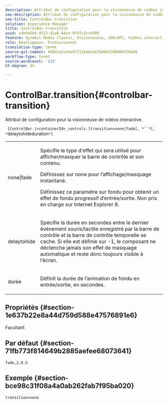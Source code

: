 ```yaml
---
description: Attribut de configuration pour la visionneuse de vidéos interactive.
seo-description: Attribut de configuration pour la visionneuse de vidéos interactive.
seo-title: ControlBar.transition
solution: Experience Manager
title: ControlBar.transition
uuid: cde4a5b9-4512-41a6-84ce-9f4fc2cc0399
feature: Dynamic Media Classic, Visionneuses, SDK/API, Vidéos interactives
role: Développeur, Professionnel
translation-type: tm+mt
source-git-commit: 469d1a5c43a972116a8a2efb0de5708800130a99
workflow-type: tm+mt
source-wordcount: '133'
ht-degree: 3%

---
```



# ControlBar.transition{#controlbar-transition}

Attribut de configuration pour la visionneuse de vidéos interactive.

` [ControlBar.|<containerId>_controls.]transition=none|fade[, *``*[, *`delaytohideduration`*]`

<table id="table_441553CD34C94A58A9D7CBF772DEDDB6"> 
 <tbody> 
  <tr> 
   <td colname="col1"> <p> <span class="codeph"> none|fade</span> </p> </td> 
   <td colname="col2"> <p> Spécifie le type d'effet qui sera utilisé pour afficher/masquer la barre de contrôle et son contenu. </p> <p>Définissez sur <span class="codeph"> none</span> pour l’affichage/masquage instantané. </p> <p>Définissez ce paramètre sur <span class="codeph"> fondu</span> pour obtenir un effet de fondu progressif d’entrée/sortie. Non pris en charge sur Internet Explorer 8. </p> </td> 
  </tr> 
  <tr> 
   <td colname="col1"> <p><span class="codeph"><span class="varname"> delaytohide</span></span> </p> </td> 
   <td colname="col2"> <p> Spécifie la durée en secondes entre le dernier événement souris/tactile enregistré par la barre de contrôle et la barre de contrôle temporelle se cache. Si elle est définie sur <span class="codeph"> -1</span>, le composant ne déclenche jamais son effet de masquage automatique et reste donc toujours visible à l’écran. </p> </td> 
  </tr> 
  <tr> 
   <td colname="col1"> <p><span class="codeph"><span class="varname"> durée</span></span> </p> </td> 
   <td colname="col2"> <p> Définit la durée de l’animation de fondu en entrée/sortie, en secondes. </p> </td> 
  </tr> 
 </tbody> 
</table>

## Propriétés {#section-1e637b22e8a44d759d588e47576891e6}

Facultatif.

## Par défaut {#section-71fb773f814649b2885aefee68073641}

`fade,2,0.5`

## Exemple {#section-bce98c31f08a4a0ab262fab7f95ba020}

```
transition=none
```

